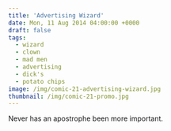 ```yaml
---
title: 'Advertising Wizard'
date: Mon, 11 Aug 2014 04:00:00 +0000
draft: false
tags: 
  - wizard
  - clown
  - mad men
  - advertising
  - dick's
  - potato chips
image: /img/comic-21-advertising-wizard.jpg
thumbnail: /img/comic-21-promo.jpg
---
```


Never has an apostrophe been more important.